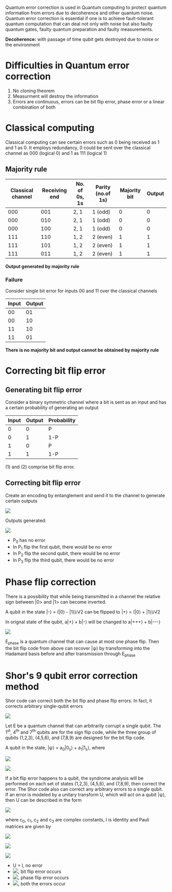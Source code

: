 Quantum error correction is used in Quantum computing to protect quantum information from errors due to decoherence and other quantum noise. 
Quantum error correction is essential if one is to achieve fault-tolerant quantum computation that can deal not only with noise but also faulty quantum gates, faulty quantum preparation and faulty measurements.

**Decoherence:** with passage of time qubit gets destroyed due to noise or the environment

# Difficulties in Quantum error correction

1. No cloning theorem
2. Measurment will destroy the information
3. Errors are continuous, errors can be bit flip error, phase error or a linear combination of both

# Classical computing

Classical computing can see certain errors such as 0 being received as 1 and 1 as 0. It employs redundancy, 0 could be sent over the classical channel as 000 (logical 0) and 1 as 111 (logical 1)

## Majority rule

| Classical channel | Receiving end | No. of 0s, 1s | Parity (no.of 1s) | Majority bit | Output |
| ----------------- | ------------- | ------------- | ------ | ------------ | ------ |
| 000 | 001 | 2, 1 | 1 (odd) | 0 | 0 |
| 000 | 010 | 2, 1 | 1 (odd) | 0 | 0 |
| 000 | 100 | 2, 1 | 1 (odd) | 0 | 0 |
| 111 | 110 | 1, 2 | 2 (even) | 1 | 1 |
| 111 | 101 | 1, 2 | 2 (even) | 1 | 1 |
| 111 | 011 | 1, 2 | 2 (even) | 1 | 1 |

**Output generated by majority rule**

### Failure

Consider single bit error for inputs 00 and 11 over the classical channels

| Input | Output |
| ----- | ------ |
| 00 | 01 |
| 00 | 10 |
| 11 | 10 |
| 11 | 01 |

**There is no majority bit and output cannot be obtained by majority rule**

# Correcting bit flip error

## Generating bit flip error

Consider a binary symmetric channel where a bit is sent as an input and has a certain probability of generating an output

| Input | Output | Probability |
| ----- | ------ | ----------- |
| 0 | 0 | P | ------ (1)
| 0 | 1 | 1-P |
| 1 | 0 | P | ------ (2)
| 1 | 1 | 1-P |

(1) and (2) comprise bit flip error. 

## Correcting bit flip error

Create an encoding by entanglement and send it to the channel to generate certain outputs

![](https://upload.wikimedia.org/wikipedia/commons/thumb/8/80/Quantum_error_correction_of_bit_flip_using_three_qubits.svg/525px-Quantum_error_correction_of_bit_flip_using_three_qubits.svg.png)

Outputs generated:

![](https://wikimedia.org/api/rest_v1/media/math/render/svg/cdf7061a4a47e89cb79acfaae6ad1d8615e02c45)

* P<sub>0</sub> has no error
* In P<sub>1</sub> flip the first qubit, there would be no error
* In P<sub>2</sub> flip the second qubit, there would be no error
* In P<sub>3</sub> flip the third qubit, there would be no error

# Phase flip correction

There is a possibility that while being transmitted in a channel the relative sign between |0> and |1> can become inverted.

A qubit in the state |-⟩ = (|0⟩ - |1⟩)/√2 can be flipped to |+⟩ = (|0⟩ + |1⟩)/√2

In orignal state of the qubit, a|+⟩ + b|-⟩ will be changed to a|+++⟩ + b|---⟩

![](https://upload.wikimedia.org/wikipedia/commons/thumb/7/74/Quantum_error_correction_of_phase_flip_using_three_qubits.svg/675px-Quantum_error_correction_of_phase_flip_using_three_qubits.svg.png)

E<sub>phase</sub> is a quantum channel that can cause at most one phase flip. Then the bit flip code from above can recover |ψ⟩ by transforming into the Hadamard basis before and after transmission through E<sub>phase</sub>

# Shor's 9 qubit error correction method

Shor code can correct both the bit flip and phase flip errors. In fact, it corrects arbitrary single-qubit errors

![](https://upload.wikimedia.org/wikipedia/commons/thumb/a/a9/Shore_code.svg/750px-Shore_code.svg.png)

Let E be a quantum channel that can arbitrarily corrupt a single qubit.
The 1<sup>st</sup>, 4<sup>th</sup> and 7<sup>th</sup> qubits are for the sign flip code, while the three group of qubits (1,2,3), (4,5,6), and (7,8,9) are designed for the bit flip code.

A qubit in the state, |ψ⟩ = a<sub>0</sub>|0<sub>s</sub>⟩ + a<sub>1</sub>|1<sub>s</sub>⟩, where

![](https://wikimedia.org/api/rest_v1/media/math/render/svg/07c4bf5fd01454464b14363bd90f6b5d183f21df)

![](https://wikimedia.org/api/rest_v1/media/math/render/svg/7fac056d301709682ed7516fcd1d9e2b8f4cf3ba)

If a bit flip error happens to a qubit, the syndrome analysis will be performed on each set of states (1,2,3), (4,5,6), and (7,8,9), then correct the error. The Shor code also can correct any arbitrary errors to a single qubit. If an error is modeled by a unitary transform U, which will act on a qubit |ψ⟩, then U can be described in the form

![](https://wikimedia.org/api/rest_v1/media/math/render/svg/e5d13f6ea66ba2865086c480be757fbc86d9d4d7)

where c<sub>0</sub>, c<sub>1</sub>, c<sub>2</sub> and c<sub>3</sub> are complex constants, I is identity and Pauli matrices are given by

![](https://wikimedia.org/api/rest_v1/media/math/render/svg/c1d52fa397903864ff11ac13b6e762b809849997)

![](https://wikimedia.org/api/rest_v1/media/math/render/svg/4eda4bd3eaaffe3ed94581cddc845a9eef2e39b0)

![](https://wikimedia.org/api/rest_v1/media/math/render/svg/c4b720ea653e8b0264f479c31bb68f44ae284589)

* U = I, no error
* ![](https://wikimedia.org/api/rest_v1/media/math/render/svg/b8f49d9de1994fe2f1b61ca3fc91fe1318199a86), bit flip error occurs
* ![](https://wikimedia.org/api/rest_v1/media/math/render/svg/4fc7cfc4b76ff5664b97483984698f4fce6d8acb), phase flip error occurs
* ![](https://wikimedia.org/api/rest_v1/media/math/render/svg/6bd4c66f1ed5a63457e7fbf31091242658254078), both the errors occur
